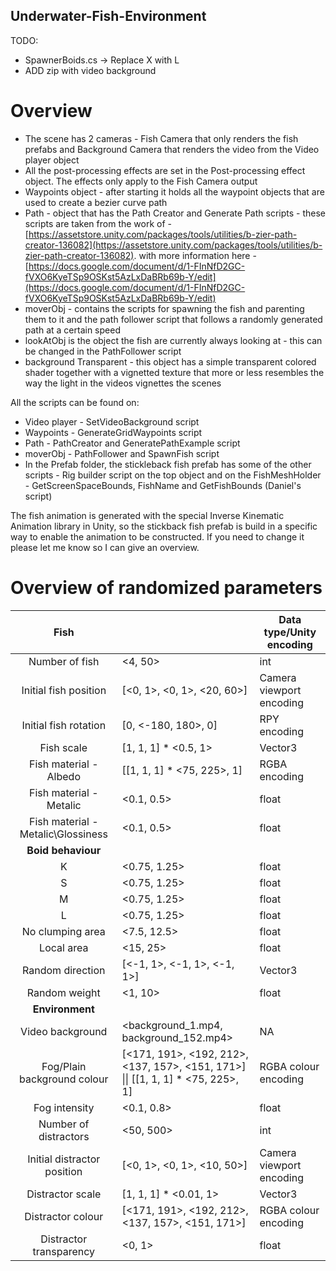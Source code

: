 ## Underwater-Fish-Environment
 TODO: 
- SpawnerBoids.cs -> Replace X with L
- ADD zip with video background

# Overview

- The scene has 2 cameras - Fish Camera that only renders the fish prefabs and Background Camera that renders the video from the Video player object
- All the post-processing effects are set in the Post-processing effect object. The effects only apply to the Fish Camera output
- Waypoints object - after starting it holds all the waypoint objects that are used to create a bezier curve path
- Path - object that has the Path Creator and Generate Path scripts - these scripts are taken from the work of - [https://assetstore.unity.com/packages/tools/utilities/b-zier-path-creator-136082](https://assetstore.unity.com/packages/tools/utilities/b-zier-path-creator-136082). with more information here - [https://docs.google.com/document/d/1-FInNfD2GC-fVXO6KyeTSp9OSKst5AzLxDaBRb69b-Y/edit](https://docs.google.com/document/d/1-FInNfD2GC-fVXO6KyeTSp9OSKst5AzLxDaBRb69b-Y/edit)
- moverObj - contains the scripts for spawning the fish and parenting them to it and the path follower script that follows a randomly generated path at a certain speed
- lookAtObj is the object the fish are currently always looking at - this can be changed in the PathFollower script
- background Transparent - this object has a simple transparent colored shader together with a vignetted texture that more or less resembles the way the light in the videos vignettes the scenes

All the scripts can be found on:
 - Video player - SetVideoBackground script
 - Waypoints - GenerateGridWaypoints script
 - Path - PathCreator and GeneratePathExample script
 - moverObj - PathFollower and SpawnFish script
 - In the Prefab folder, the stickleback fish prefab has some of the other scripts - Rig builder script on the top object and on the FishMeshHolder - GetScreenSpaceBounds, FishName and GetFishBounds (Daniel's script)
 
 The fish animation is generated with the special Inverse Kinematic Animation library in Unity, so the stickback fish prefab is build in a specific way to enable the animation to be constructed. If you need to change it please let me know so I can give an overview.

# Overview of randomized parameters 
|              **Fish**              |                                                                                    | Data type/Unity encoding  |
|:----------------------------------:|------------------------------------------------------------------------------------|---------------------------|
| Number of fish                     | <4, 50>                                                                            | int                       |
| Initial fish position              | [<0, 1>, <0, 1>, <20, 60>]                                                         | Camera viewport encoding  |
| Initial fish rotation              | [0, <-180, 180>, 0]                                                                | RPY encoding              |
| Fish scale                         | [1, 1, 1] * <0.5, 1>                                                               | Vector3                   |
| Fish material - Albedo             | [[1, 1, 1] * <75, 225>, 1]                                                         | RGBA encoding             |
| Fish material - Metalic            | <0.1, 0.5>                                                                         | float                     |
| Fish material - Metalic\Glossiness | <0.1, 0.5>                                                                         | float                     |
|         **Boid behaviour**         |                                                                                    |                           |
| K                                  | <0.75, 1.25>                                                                       | float                     |
| S                                  | <0.75, 1.25>                                                                       | float                     |
| M                                  | <0.75, 1.25>                                                                       | float                     |
| L                                  | <0.75, 1.25>                                                                       | float                     |
| No clumping area                   | <7.5, 12.5>                                                                        | float                     |
| Local area                         | <15, 25>                                                                           | float                     |
| Random direction                   | [<-1, 1>, <-1, 1>, <-1, 1>]                                                        | Vector3                   |
| Random weight                      | <1, 10>                                                                            | float                     |
|           **Environment**          |                                                                                    |                           |
| Video background                   | <background_1.mp4, background_152.mp4>                                             | NA                        |
| Fog/Plain background colour        | [<171, 191>, <192, 212>, <137, 157>, <151, 171>]  <br> \|\| [[1, 1, 1] * <75, 225>, 1] | RGBA colour encoding      |
| Fog intensity                      | <0.1, 0.8>                                                                         | float                     |
| Number of distractors              | <50, 500>                                                                          | int                       |
| Initial distractor position        | [<0, 1>, <0, 1>, <10, 50>]                                                         | Camera viewport encoding  |
| Distractor scale                   | [1, 1, 1] * <0.01, 1>                                                              | Vector3                   |
| Distractor colour                  | [<171, 191>, <192, 212>, <137, 157>, <151,   171>]                                 | RGBA colour encoding      |
| Distractor transparency            | <0, 1>                                                                             | float                     |
